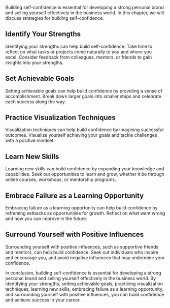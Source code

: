 
Building self-confidence is essential for developing a strong personal brand and selling yourself effectively in the business world. In this chapter, we will discuss strategies for building self-confidence.

Identify Your Strengths
-----------------------

Identifying your strengths can help build self-confidence. Take time to reflect on what tasks or projects come naturally to you and where you excel. Consider feedback from colleagues, mentors, or friends to gain insights into your strengths.

Set Achievable Goals
--------------------

Setting achievable goals can help build confidence by providing a sense of accomplishment. Break down larger goals into smaller steps and celebrate each success along the way.

Practice Visualization Techniques
---------------------------------

Visualization techniques can help build confidence by imagining successful outcomes. Visualize yourself achieving your goals and tackle challenges with a positive mindset.

Learn New Skills
----------------

Learning new skills can build confidence by expanding your knowledge and capabilities. Seek out opportunities to learn and grow, whether it be through online courses, workshops, or mentorship programs.

Embrace Failure as a Learning Opportunity
-----------------------------------------

Embracing failure as a learning opportunity can help build confidence by reframing setbacks as opportunities for growth. Reflect on what went wrong and how you can improve in the future.

Surround Yourself with Positive Influences
------------------------------------------

Surrounding yourself with positive influences, such as supportive friends and mentors, can help build confidence. Seek out individuals who inspire and encourage you, and avoid negative influences that may undermine your confidence.

In conclusion, building self-confidence is essential for developing a strong personal brand and selling yourself effectively in the business world. By identifying your strengths, setting achievable goals, practicing visualization techniques, learning new skills, embracing failure as a learning opportunity, and surrounding yourself with positive influences, you can build confidence and achieve success in your career.
